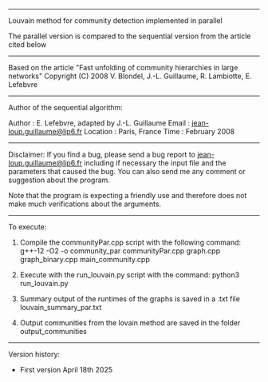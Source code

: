 -----------------------------------------------------------------------------

Louvain method for community detection implemented in parallel 

The parallel version is compared to the sequential version from the article cited below

-----------------------------------------------------------------------------

Based on the article "Fast unfolding of community hierarchies in large networks"
Copyright (C) 2008 V. Blondel, J.-L. Guillaume, R. Lambiotte, E. Lefebvre

-----------------------------------------------------------------------------
Author of the sequential algorithm:

Author   : E. Lefebvre, adapted by J.-L. Guillaume
Email    : jean-loup.guillaume@lip6.fr
Location : Paris, France
Time     : February 2008

-----------------------------------------------------------------------------

Disclaimer:
If you find a bug, please send a bug report to jean-loup.guillaume@lip6.fr
including if necessary the input file and the parameters that caused the bug.
You can also send me any comment or suggestion about the program.

Note that the program is expecting a friendly use and therefore does not make
much verifications about the arguments.

-----------------------------------------------------------------------------


To execute:

1. Compile the communityPar.cpp script with the following command:
g++-12 -O2 -o community_par communityPar.cpp graph.cpp graph_binary.cpp main_community.cpp


2. Execute with the run_louvain.py script with the command:
python3 run_louvain.py

3. Summary output of the runtimes of the graphs is saved in a .txt file louvain_summary_par.txt

4. Output communities from the lovain method are saved in the folder output_communities

-----------------------------------------------------------------------------

Version history:
- First version April 18th 2025

